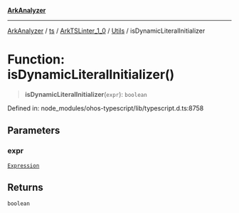 [**ArkAnalyzer**](../../../../../../../../README.md)

***

[ArkAnalyzer](../../../../../../../../globals.md) / [ts](../../../../../README.md) / [ArkTSLinter\_1\_0](../../../README.md) / [Utils](../README.md) / isDynamicLiteralInitializer

# Function: isDynamicLiteralInitializer()

> **isDynamicLiteralInitializer**(`expr`): `boolean`

Defined in: node\_modules/ohos-typescript/lib/typescript.d.ts:8758

## Parameters

### expr

[`Expression`](../../../../../interfaces/Expression.md)

## Returns

`boolean`
